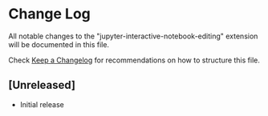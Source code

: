 # Change Log

All notable changes to the "jupyter-interactive-notebook-editing" extension will be documented in this file.

Check [Keep a Changelog](http://keepachangelog.com/) for recommendations on how to structure this file.

## [Unreleased]

- Initial release